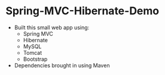 # Spring-MVC-Hibernate-Demo

- Built this small web app using: 
  - Spring MVC
  - Hibernate
  - MySQL
  - Tomcat
  - Bootstrap
- Dependencies brought in using Maven
